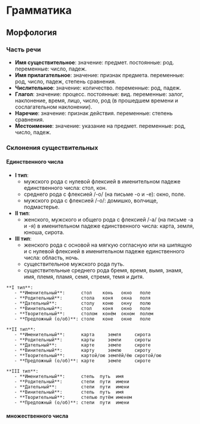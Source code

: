 # Грамматика

## Морфология

### Часть речи

- **Имя существительное**: значение: предмет. постоянные: род. переменные: число, падеж.
- **Имя прилагательное**: значение: признак предмета. переменные: род, число, падеж, степень сравнения.
- **Числительное**: значение: количество. переменные: род, падеж.
- **Глагол**: значение: процесс. постоянные: вид. переменные: залог, наклонение, время, лицо, число, род (в прошедшем времени и сослагательном наклонении).
- **Наречие**: значение: признак действия. переменные: степень сравнения.
- **Местоимение**: значение: указание на предмет. переменные: род, число, падеж.

### Склонения существительных

#### Единственного числа

- **I тип**:
   - мужского рода с нулевой флексией в именительном падеже единственного числа: стол, кон.
   - среднего рода с флексией /-о/ (на письме -о и -е): окно, поле.
   - мужского рода с флексией /-о/: домишко, волчище, подмастерье.
- **II тип**:
   - женского, мужского и общего рода с флексией /-а/ (на письме -а и -я) в именительном падеже единственного числа: карта, земля, юноша, сирота.
- **III тип**:
   - женского рода с основой на мягкую согласную или на шипящую и с нулевой флексией в именительном падеже единственного числа: область, ночь.
   - существительное мужского рода путь.
   - существительные среднего рода бремя, время, вымя, знамя, имя, племя, пламя, семя, стремя, темя и дитя.

```
**I тип**:
   - **Именительный**:      стол    конь   окно   поле
   - **Родительный**:       стола   коня   окна   поля
   - **Дательный**:         столу   коню   окну   полю
   - **Винительный**:       стол    коня   окно   поле
   - **Творительный**:      столом  конём  окном  полем
   - **Предложный (о/об)**: столе   коне   окне   поле
```

```
**II тип**:
   - **Именительный**:      карта     земля     сирота
   - **Родительный**:       карты     земли     сироты
   - **Дательный**:         карте     земле     сироте
   - **Винительный**:       карту     землю     сироту
   - **Творительный**:      картой/ою землёй/ёю сиротой/ою
   - **Предложный (о/об)**: карте     земле     сироте
```

```
**III тип**:
   - **Именительный**:      степь  путь  имя
   - **Родительный**:       степи  пути  имени
   - **Дательный**:         степи  пути  имени
   - **Винительный**:       степь  путь  имя
   - **Творительный**:      степью путём именем
   - **Предложный (о/об)**: степи  пути  имени
```

#### множественного числа
